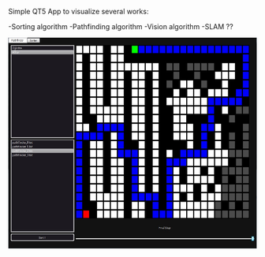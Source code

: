 Simple QT5 App to visualize several works:

-Sorting algorithm
-Pathfinding algorithm
-Vision algorithm
-SLAM ??

![Example](./readme.jpg)